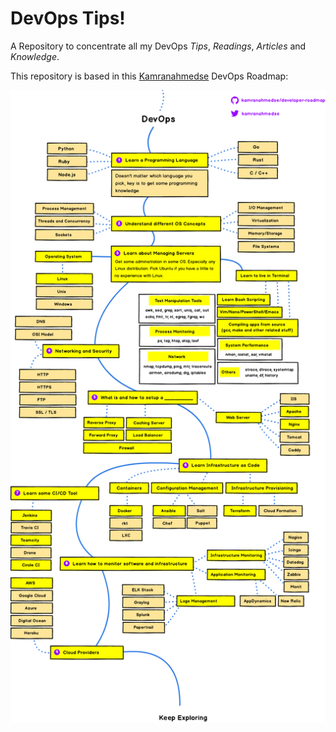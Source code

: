 # DevOps Tips!
A Repository to concentrate all my DevOps *Tips*, *Readings*, *Articles* and *Knowledge*.

This repository is based in this [Kamranahmedse](https://github.com/kamranahmedse) DevOps Roadmap:

<p align="center"><img src="images/devops.png"></p>
